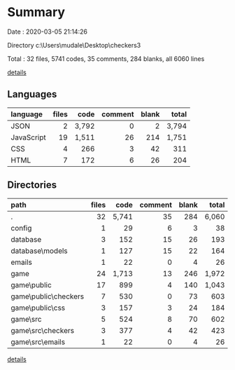 # Summary

Date : 2020-03-05 21:14:26

Directory c:\Users\mudale\Desktop\checkers3

Total : 32 files,  5741 codes, 35 comments, 284 blanks, all 6060 lines

[details](details.md)

## Languages
| language | files | code | comment | blank | total |
| :--- | ---: | ---: | ---: | ---: | ---: |
| JSON | 2 | 3,792 | 0 | 2 | 3,794 |
| JavaScript | 19 | 1,511 | 26 | 214 | 1,751 |
| CSS | 4 | 266 | 3 | 42 | 311 |
| HTML | 7 | 172 | 6 | 26 | 204 |

## Directories
| path | files | code | comment | blank | total |
| :--- | ---: | ---: | ---: | ---: | ---: |
| . | 32 | 5,741 | 35 | 284 | 6,060 |
| config | 1 | 29 | 6 | 3 | 38 |
| database | 3 | 152 | 15 | 26 | 193 |
| database\models | 1 | 127 | 15 | 22 | 164 |
| emails | 1 | 22 | 0 | 4 | 26 |
| game | 24 | 1,713 | 13 | 246 | 1,972 |
| game\public | 17 | 899 | 4 | 140 | 1,043 |
| game\public\checkers | 7 | 530 | 0 | 73 | 603 |
| game\public\css | 3 | 157 | 3 | 24 | 184 |
| game\src | 5 | 524 | 8 | 70 | 602 |
| game\src\checkers | 3 | 377 | 4 | 42 | 423 |
| game\src\emails | 1 | 22 | 0 | 4 | 26 |

[details](details.md)
